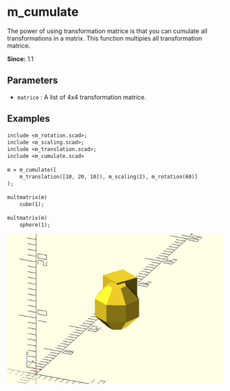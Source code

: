 # m_cumulate

The power of using transformation matrice is that you can cumulate all transformations in a matrix. This function multipies all transformation matrice. 

**Since:** 1.1

## Parameters

- `matrice` : A list of 4x4 transformation matrice.

## Examples

	include <m_rotation.scad>;
	include <m_scaling.scad>;
	include <m_translation.scad>;
	include <m_cumulate.scad>

	m = m_cumulate([
		m_translation([10, 20, 10]), m_scaling(2), m_rotation(60)]
	);

	multmatrix(m) 
		cube(1);
		
	multmatrix(m)    
		sphere(1);


![m_cumulate](images/lib-m_cumulate-1.JPG)


